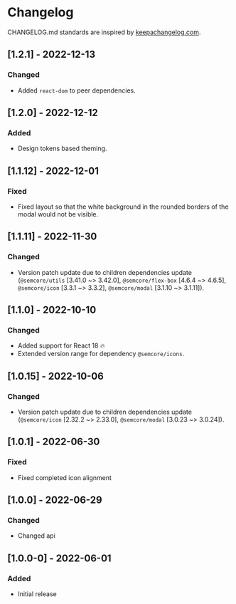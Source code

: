 # Changelog

CHANGELOG.md standards are inspired by [keepachangelog.com](https://keepachangelog.com/en/1.0.0/).

## [1.2.1] - 2022-12-13

### Changed

- Added `react-dom` to peer dependencies.

## [1.2.0] - 2022-12-12

### Added

- Design tokens based theming.

## [1.1.12] - 2022-12-01

### Fixed

- Fixed layout so that the white background in the rounded borders of the modal would not be visible.

## [1.1.11] - 2022-11-30

### Changed

- Version patch update due to children dependencies update (`@semcore/utils` [3.41.0 ~> 3.42.0], `@semcore/flex-box` [4.6.4 ~> 4.6.5], `@semcore/icon` [3.3.1 ~> 3.3.2], `@semcore/modal` [3.1.10 ~> 3.1.11]).

## [1.1.0] - 2022-10-10

### Changed

- Added support for React 18 🔥
- Extended version range for dependency `@semcore/icons`.

## [1.0.15] - 2022-10-06

### Changed

- Version patch update due to children dependencies update (`@semcore/icon` [2.32.2 ~> 2.33.0], `@semcore/modal` [3.0.23 ~> 3.0.24]).

## [1.0.1] - 2022-06-30

### Fixed

- Fixed completed icon alignment

## [1.0.0] - 2022-06-29

### Changed

- Changed api

## [1.0.0-0] - 2022-06-01

### Added

- Initial release
